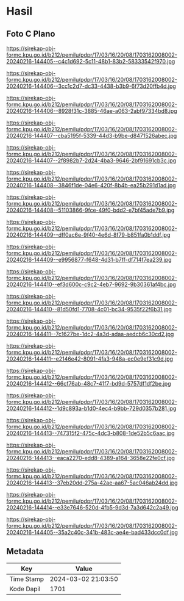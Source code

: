 # Hasil

## Foto C Plano

https://sirekap-obj-formc.kpu.go.id/b212/pemilu/pdpr/17/03/16/20/08/1703162008002-20240216-144405--c4c1d692-5c11-48b1-83b2-58333542f970.jpg

https://sirekap-obj-formc.kpu.go.id/b212/pemilu/pdpr/17/03/16/20/08/1703162008002-20240216-144406--3cc1c2d7-dc33-4438-b3b9-6f73d20ffb4d.jpg

https://sirekap-obj-formc.kpu.go.id/b212/pemilu/pdpr/17/03/16/20/08/1703162008002-20240216-144406--8928f31c-3885-46ae-a063-2abf97334bd8.jpg

https://sirekap-obj-formc.kpu.go.id/b212/pemilu/pdpr/17/03/16/20/08/1703162008002-20240216-144407--cba5195f-5339-44d3-b9be-d8471526abec.jpg

https://sirekap-obj-formc.kpu.go.id/b212/pemilu/pdpr/17/03/16/20/08/1703162008002-20240216-144407--2f8982b7-2d24-4ba3-9646-2bf91691cb3c.jpg

https://sirekap-obj-formc.kpu.go.id/b212/pemilu/pdpr/17/03/16/20/08/1703162008002-20240216-144408--3846f1de-04e6-420f-8b4b-ea25b291d1ad.jpg

https://sirekap-obj-formc.kpu.go.id/b212/pemilu/pdpr/17/03/16/20/08/1703162008002-20240216-144408--51103866-9fce-49f0-bdd2-e7bf45ade7b9.jpg

https://sirekap-obj-formc.kpu.go.id/b212/pemilu/pdpr/17/03/16/20/08/1703162008002-20240216-144409--dff0ac6e-9f40-4e6d-8f79-b851fa0b1ddf.jpg

https://sirekap-obj-formc.kpu.go.id/b212/pemilu/pdpr/17/03/16/20/08/1703162008002-20240216-144409--e9956877-f648-4d31-b7ff-df714f7ea239.jpg

https://sirekap-obj-formc.kpu.go.id/b212/pemilu/pdpr/17/03/16/20/08/1703162008002-20240216-144410--ef3d600c-c9c2-4eb7-9692-9b30361af4bc.jpg

https://sirekap-obj-formc.kpu.go.id/b212/pemilu/pdpr/17/03/16/20/08/1703162008002-20240216-144410--81d50fd1-7708-4c01-bc34-9535f22f6b31.jpg

https://sirekap-obj-formc.kpu.go.id/b212/pemilu/pdpr/17/03/16/20/08/1703162008002-20240216-144411--7c1627be-1dc2-4a3d-adaa-aedcb6c30cd2.jpg

https://sirekap-obj-formc.kpu.go.id/b212/pemilu/pdpr/17/03/16/20/08/1703162008002-20240216-144411--e2146e42-8091-4fa3-948a-ec0e9ef31c9d.jpg

https://sirekap-obj-formc.kpu.go.id/b212/pemilu/pdpr/17/03/16/20/08/1703162008002-20240216-144412--66cf76ab-48c7-41f7-bd9d-5757df1df2be.jpg

https://sirekap-obj-formc.kpu.go.id/b212/pemilu/pdpr/17/03/16/20/08/1703162008002-20240216-144412--1d9c893a-b1d0-4ec4-b9bb-729d0357b281.jpg

https://sirekap-obj-formc.kpu.go.id/b212/pemilu/pdpr/17/03/16/20/08/1703162008002-20240216-144413--747315f2-475c-4dc3-b808-1de52b5c6aac.jpg

https://sirekap-obj-formc.kpu.go.id/b212/pemilu/pdpr/17/03/16/20/08/1703162008002-20240216-144413--eaca2270-edd8-4389-a164-3658e22fe0cf.jpg

https://sirekap-obj-formc.kpu.go.id/b212/pemilu/pdpr/17/03/16/20/08/1703162008002-20240216-144413--37eb20dd-275a-42ae-aa67-5ac046ab24dd.jpg

https://sirekap-obj-formc.kpu.go.id/b212/pemilu/pdpr/17/03/16/20/08/1703162008002-20240216-144414--e33e7646-520d-4fb5-9d3d-7a3d642c2a49.jpg

https://sirekap-obj-formc.kpu.go.id/b212/pemilu/pdpr/17/03/16/20/08/1703162008002-20240216-144405--35a2c40c-341b-483c-ae4e-bad433dcc0df.jpg


## Metadata

| Key        | Value               |
| ---------- | ------------------- |
| Time Stamp | 2024-03-02 21:03:50 |
| Kode Dapil | 1701                |



